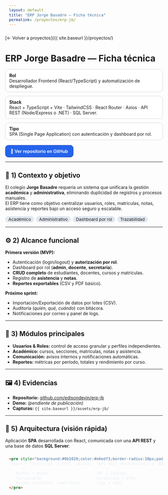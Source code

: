 ```yaml
---
layout: default
title: "ERP Jorge Basadre — Ficha técnica"
permalink: /proyectos/erp-jb/
---
```


<!-- ===== Estilos específicos de la ficha ===== -->
<style>
  .page-header{
    background-image:
      linear-gradient(rgba(0,0,0,.55), rgba(0,0,0,.55)),
      url("https://www.udteschool.com/img/school-epr.jpg");
    background-size: cover;
    background-position: center;
    color:#fff !important;
  }
  .project-name,.project-tagline{color:#fff !important;}

  .meta{display:grid;grid-template-columns:repeat(auto-fit,minmax(260px,1fr));gap:12px;margin:16px 0}
  .meta>div{border:1px solid #d1d5db;border-radius:10px;padding:10px 12px;background:#fff}
  .badges span{display:inline-block;background:#e2e8f0;border-radius:999px;padding:2px 10px;margin:2px 6px 0 0;font-size:.85rem}
  
  /* Botón: siempre azul, texto blanco (sin parpadeo al hover) */
  .btn{
    display:inline-block;
    padding:10px 16px;
    border-radius:10px;
    background:#2563eb;
    color:#fff !important;
    text-decoration:none;
    font-weight:600;
    border:1px solid #1e40af;
    transition:background .2s ease, transform .2s ease;
  }
  .btn:hover{
    background:#1e40af;
    color:#fff !important;
    transform:translateY(-1px);
  }

  .muted{color:#4b5563}
  pre{
    background:#0b1020;
    color:#e6edf3;
    border-radius:10px;
    padding:12px;
    overflow:auto;
    font-size:.9rem;
  }
</style>

[← Volver a proyectos]({{ site.baseurl }}/proyectos/)

# ERP Jorge Basadre — Ficha técnica

<div class="meta">
  <div><strong>Rol</strong><br/>Desarrollador Frontend (React/TypeScript) y automatización de despliegue.</div>
  <div><strong>Stack</strong><br/>React + TypeScript + Vite · TailwindCSS · React Router · Axios · API REST (Node/Express o .NET) · SQL Server.</div>
  <div><strong>Tipo</strong><br/>SPA (Single Page Application) con autenticación y dashboard por rol.</div>
</div>

<p>
  <a class="btn" href="https://github.com/edisondevin/erp-jb" target="_blank" rel="noopener">🔗 Ver repositorio en GitHub</a>
</p>

---

## 🧩 1) Contexto y objetivo
El colegio **Jorge Basadre** requería un sistema que unificara la gestión **académica** y **administrativa**, eliminando duplicidad de registros y procesos manuales.  
El ERP tiene como objetivo centralizar usuarios, roles, matrículas, notas, asistencia y reportes bajo un acceso seguro y escalable.

<div class="badges">
  <span>Académico</span><span>Administrativo</span><span>Dashboard por rol</span><span>Trazabilidad</span>
</div>

---

## ⚙️ 2) Alcance funcional

**Primera versión (MVP):**
- Autenticación (login/logout) y **autorización por rol**.  
- Dashboard por rol (**admin**, **docente**, **secretaria**).  
- **CRUD completo** de estudiantes, docentes, cursos y matrículas.  
- Registro de **asistencia** y **notas**.  
- **Reportes exportables** (CSV y PDF básico).

**Próximo sprint:**
- Importación/Exportación de datos por lotes (CSV).  
- Auditoría (*quién, qué, cuándo*) con bitácora.  
- Notificaciones por correo y panel de logs.

---

## 🧠 3) Módulos principales
- **Usuarios & Roles:** control de acceso granular y perfiles independientes.  
- **Académico:** cursos, secciones, matrículas, notas y asistencia.  
- **Comunicación:** avisos internos y notificaciones automáticas.  
- **Reportes:** métricas por período, totales y rendimiento por curso.

---

## 🖼️ 4) Evidencias
- **Repositorio:** [github.com/edisondevin/erp-jb](https://github.com/edisondevin/erp-jb)  
- **Demo:** _(pendiente de publicación)_  
- **Capturas:** `{{ site.baseurl }}/assets/erp-jb/`

---

## 🧱 5) Arquitectura (visión rápida)
Aplicación **SPA** desarrollada con React, comunicada con una **API REST** y una base de datos **SQL Server**:

```html
<pre style="background:#0b1020;color:#e6edf3;border-radius:10px;padding:12px;">
[React + TypeScript (Vite)]  —Axios→  [API REST (Node/Express o .NET)]  —ORM→  [SQL Server]
      |                                   |                                   |
   Router + Hooks                     JWT / Cookies                        Índices / FKs
   TailwindCSS                        Validación + DTOs                    Backups / Roles
   Estado (useState, useEffect)       Logs + CORS                          Migraciones
</pre>